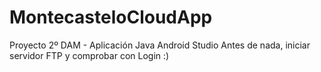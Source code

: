 # MontecasteloCloudApp
Proyecto 2º DAM - Aplicación Java Android Studio
Antes de nada, iniciar servidor FTP y comprobar con Login :)
